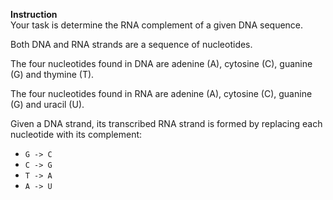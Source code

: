 **Instruction**  
Your task is determine the RNA complement of a given DNA sequence.

Both DNA and RNA strands are a sequence of nucleotides.

The four nucleotides found in DNA are adenine (A), cytosine (C), guanine (G) and thymine (T).

The four nucleotides found in RNA are adenine (A), cytosine (C), guanine (G) and uracil (U).

Given a DNA strand, its transcribed RNA strand is formed by replacing each nucleotide with its
complement:

* `G -> C`
* `C -> G`
* `T -> A`
* `A -> U`